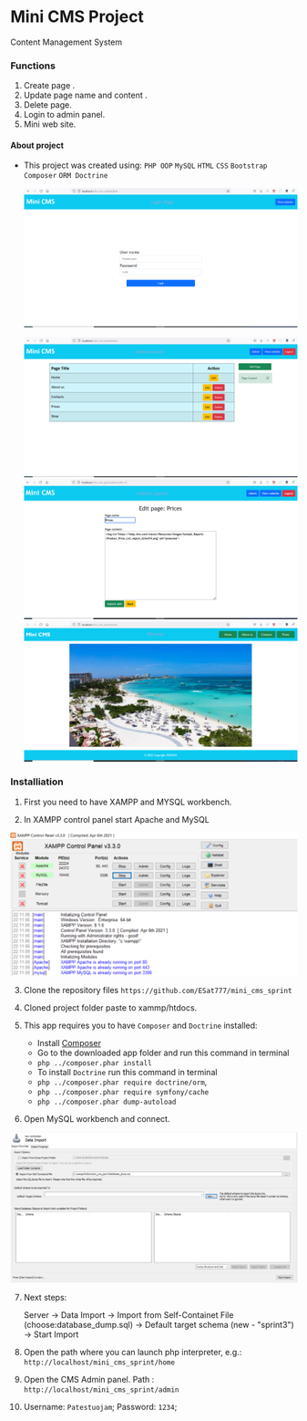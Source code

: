 

# Mini CMS Project
Content Management System

### Functions

1. Create page .
2. Update page name and content .
3. Delete page.
4. Login to admin panel.
5. Mini web site.

#### About project

* This project was created using:
            `PHP OOP`
            `MySQL`
            `HTML`
            `CSS` 
            `Bootstrap`
            `Composer`
            `ORM Doctrine`
            
  ![alt text](https://github.com/ESat777/mini_cms_sprint/blob/main/Pictures/login.png)


    ![alt text](https://github.com/ESat777/mini_cms_sprint/blob/main/Pictures/admin.png)
    ![alt text](https://github.com/ESat777/mini_cms_sprint/blob/main/Pictures/edit.png)
    ![alt text](https://github.com/ESat777/mini_cms_sprint/blob/main/Pictures/home.png)
    
    

### Installiation

1. First you need to have XAMPP and MYSQL workbench.

2. In XAMPP control panel start Apache and MySQL

![alt text](https://github.com/ESat777/mini_cms_sprint/blob/main/Pictures/P5.png)

3. Clone the repository files `https://github.com/ESat777/mini_cms_sprint`


4. Cloned project folder paste to xammp/htdocs.
   

5. This app requires you to have `Composer` and `Doctrine` installed:
   - Install [Composer](https://getcomposer.org/download/) 
   - Go to the downloaded app folder and run this command in terminal
   - `php ../composer.phar install`
   - To install `Doctrine` run this command in terminal 
   - `php ../composer.phar require doctrine/orm`,
   - `php ../composer.phar require symfony/cache `
   - `php ../composer.phar dump-autoload`

6. Open MySQL workbench and connect.

![alt text](https://github.com/ESat777/mini_cms_sprint/blob/main/Pictures/dat_import.png)

7. Next steps:
   
   Server -> Data Import -> Import from Self-Containet File (choose:database_dump.sql) -> Default target schema (new - "sprint3") -> Start Import

8. Open the path where you can launch php interpreter, e.g.: `http://localhost/mini_cms_sprint/home`

9. Open the CMS Admin panel. Path : `http://localhost/mini_cms_sprint/admin`

10. Username: `Patestuojam`; Password: `1234`;



